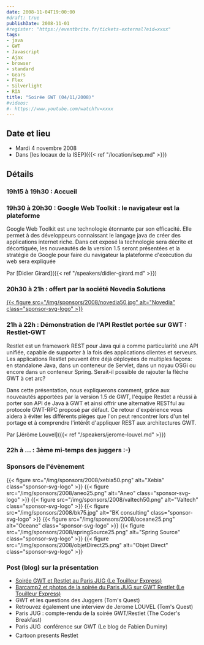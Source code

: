 ```yaml
---
date: 2008-11-04T19:00:00
#draft: true
publishDate: 2008-11-01
#register: "https://eventbrite.fr/tickets-external?eid=xxxx"
tags:
- java
- GWT
- Javascript
- Ajax
- browser
- standard
- Gears
- Flex
- Silverlight
- RIA
title: "Soirée GWT (04/11/2008)"
#videos: 
#- https://www.youtube.com/watch?v=xxxx
---
```


## Date et lieu

* Mardi 4 novembre 2008
* Dans [les locaux de la ISEP]({{< ref "/location/isep.md" >}})
<!-- Photos - 185 participants -->

## Détails

### 19h15 à 19h30 : Accueil

### 19h30 à 20h30 : Google Web Toolkit : le navigateur est la plateforme

Google Web Toolkit est une technologie étonnante par son efficacité. Elle permet à des développeurs connaissant le langage java de créer des applications internet riche. Dans cet exposé la technologie sera décrite et décortiquée, les nouveautés de la version 1.5 seront présentées et la stratégie de Google pour faire du navigateur la plateforme d'exécution du web sera expliquée

Par [Didier Girard]({{< ref "/speakers/didier-girard.md" >}})

### 20h30 à 21h : offert par la société Novedia Solutions

[{{< figure src="/img/sponsors/2008/novedia50.jpg" alt="Novedia" class="sponsor-svg-logo" >}}](http://www.novedia-solutions.com/)

### 21h à 22h : Démonstration de l'API Restlet portée sur GWT : Restlet-GWT

Restlet est un framework REST pour Java qui a comme particularité une API unifiée, capable de supporter à la fois des applications clientes et serveurs. Les applications Restlet peuvent être déjà déployées de multiples façons: en standalone Java, dans un conteneur de Servlet, dans un noyau OSGi ou encore dans un conteneur Spring. Serait-il possible de rajouter la flèche GWT à cet arc?

Dans cette présentation, nous expliquerons comment, grâce aux nouveautés apportées par la version 1.5 de GWT, l'équipe Restlet a réussi à porter son API de Java à GWT et ainsi offrir une alternative RESTful au protocole GWT-RPC proposé par défaut. Ce retour d'expérience vous aidera à éviter les différents pièges que l'on peut rencontrer lors d'un tel portage et à comprendre l'intérêt d'appliquer REST aux architectures GWT.

Par [Jérôme Louvel]({{< ref "/speakers/jerome-louvel.md" >}})

### 22h à ... : 3ème mi-temps des juggers :-)

### Sponsors de l'évènement

{{< figure src="/img/sponsors/2008/xebia50.png" alt="Xebia" class="sponsor-svg-logo" >}}
{{< figure src="/img/sponsors/2008/aneo25.png" alt="Aneo" class="sponsor-svg-logo" >}}
{{< figure src="/img/sponsors/2008/valtech50.png" alt="Valtech" class="sponsor-svg-logo" >}}
{{< figure src="/img/sponsors/2008/bk75.jpg" alt="BK consulting" class="sponsor-svg-logo" >}}
{{< figure src="/img/sponsors/2008/oceane25.png" alt="Oceane" class="sponsor-svg-logo" >}}
{{< figure src="/img/sponsors/2008/springSource25.png" alt="Spring Source" class="sponsor-svg-logo" >}}
{{< figure src="/img/sponsors/2008/objetDirect25.png" alt="Objet Direct" class="sponsor-svg-logo" >}}

### Post (blog) sur la présentation

* [Soirée GWT et Restlet au Paris JUG (Le Touilleur Express)](http://www.touilleur-express.fr/2008/11/05/soiree-gwt-et-restlet-au-paris-jug/)
* [Barcamp2 et photos de la soirée du Paris JUG sur GWT Restlet (Le Touilleur Express)](http://www.touilleur-express.fr/2008/11/05/barcamp2-et-photos-de-la-soiree-du-paris-jug-sur-gwt-restlet/)
* GWT et les questions des Juggers (Tom's Quest)
* Retrouvez également une interview de Jerome LOUVEL (Tom's Quest)
* Paris JUG : compte-rendu de la soirée GWT/Restlet (The Coder's Breakfast)
* Paris JUG  conférence sur GWT (Le blog de Fabien Duminy)
* Cartoon presents Restlet
